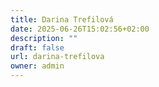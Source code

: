 ```yaml
---
title: Darina Trefilová
date: 2025-06-26T15:02:56+02:00
description: ""
draft: false
url: darina-trefilova
owner: admin
---
```


<!-- SECTION BREAK --> 